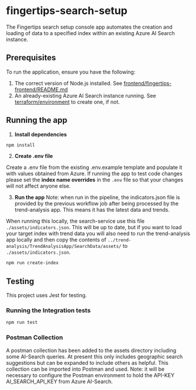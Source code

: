 # fingertips-search-setup

The Fingertips search setup console app automates the creation and loading of data to a specified index within an existing Azure AI Search instance.

## Prerequisites

To run the application, ensure you have the following:

1. The correct version of Node.js installed. See [frontend/fingertips-frontend/README.md](../frontend/fingertips-frontend/README.md)
2. An already-existing Azure AI Search instance running. See [terraform/environment](../terraform/environment/) to create one, if not.

## Running the app

1. **Install dependencies**

```bash
npm install
```

2. **Create .env file**
   
Create a .env file from the existing .env.example template and populate it with values obtained from Azure.
If running the app to test code changes please set the **index name overrides** in the `.env` file so that
your changes will not affect anyone else.

3. **Run the app**
Note: when run in the pipeline, the indicators.json file is provided by the previous workflow job after being
processed by the trend-analysis app. This means it has the latest data and trends.

When running this locally, the search-service use this file `./assets/indicators.json`. This will be up to date,
but if you want to load your target index with trend data you will also need to run the trend-analysis app locally
and then copy the contents of `../trend-analysis/TrendAnalysisApp/SearchData/assets/` to `./assets/indicators.json`.

```bash
npm run create-index
```

## Testing

This project uses Jest for testing.

### Running the Integration tests

```bash
npm run test
```

### Postman Collection

A postman collection has been added to the assets directory including some AI-Search queries. At present this only includes geographic search suggestions but can be expanded to include others as helpful. This collection can be imported into Postman and used. Note: it will be necessary to configure the Postman environment to hold the API-KEY AI_SEARCH_API_KEY from Azure AI-Search.

